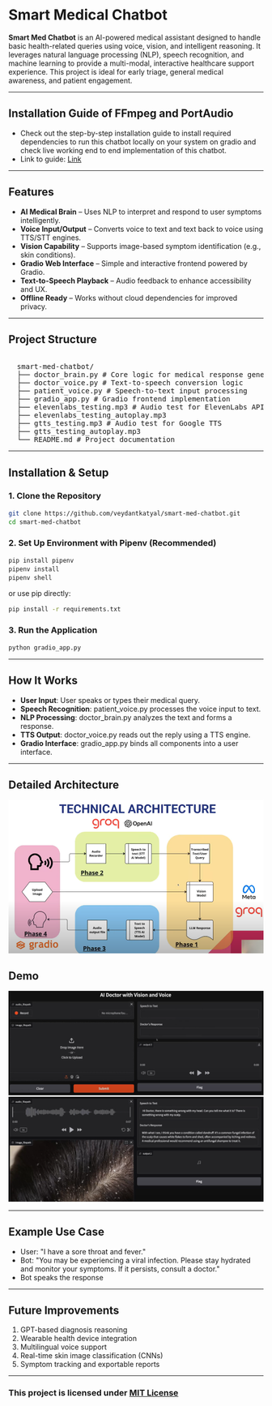 # Smart Medical Chatbot

**Smart Med Chatbot** is an AI-powered medical assistant designed to handle basic health-related queries using voice, vision, and intelligent reasoning. It leverages natural language processing (NLP), speech recognition, and machine learning to provide a multi-modal, interactive healthcare support experience. This project is ideal for early triage, general medical awareness, and patient engagement.

---

## Installation Guide of FFmpeg and PortAudio

- Check out the step-by-step installation guide to install required dependencies to run this chatbot locally on your system on gradio and check live working end to end implementation of this chatbot.
- Link to guide: [Link](https://github.com/AIwithhassan/ai-doctor-2.0-voice-and-vision)

---

## Features

- **AI Medical Brain** – Uses NLP to interpret and respond to user symptoms intelligently.
- **Voice Input/Output** – Converts voice to text and text back to voice using TTS/STT engines.
- **Vision Capability** – Supports image-based symptom identification (e.g., skin conditions).
- **Gradio Web Interface** – Simple and interactive frontend powered by Gradio.
- **Text-to-Speech Playback** – Audio feedback to enhance accessibility and UX.
- **Offline Ready** – Works without cloud dependencies for improved privacy.

---

## Project Structure
<pre lang="markdown"> 
  smart-med-chatbot/ 
  ├── doctor_brain.py # Core logic for medical response generation 
  ├── doctor_voice.py # Text-to-speech conversion logic 
  ├── patient_voice.py # Speech-to-text input processing 
  ├── gradio_app.py # Gradio frontend implementation 
  ├── elevenlabs_testing.mp3 # Audio test for ElevenLabs API (TTS) 
  ├── elevenlabs_testing_autoplay.mp3 
  ├── gtts_testing.mp3 # Audio test for Google TTS 
  ├── gtts_testing_autoplay.mp3 
  └── README.md # Project documentation </pre>

---

## Installation & Setup

### 1. Clone the Repository

```bash
git clone https://github.com/veydantkatyal/smart-med-chatbot.git
cd smart-med-chatbot
```

### 2. Set Up Environment with Pipenv (Recommended)

```bash
pip install pipenv
pipenv install
pipenv shell
```
or use pip directly:
```bash
pip install -r requirements.txt 
```

### 3. Run the Application

```bash
python gradio_app.py
```
---

## How It Works

- **User Input**: User speaks or types their medical query.
- **Speech Recognition**: patient_voice.py processes the voice input to text.
- **NLP Processing**: doctor_brain.py analyzes the text and forms a response.
- **TTS Output**: doctor_voice.py reads out the reply using a TTS engine.
- **Gradio Interface**: gradio_app.py binds all components into a user interface.

---

## Detailed Architecture
![](./images/architecture.png)

## Demo

![](./images/UI.png)
![](./images/test.png)

---

## Example Use Case
- User: "I have a sore throat and fever."
- Bot: "You may be experiencing a viral infection. Please stay hydrated and monitor your symptoms. If it persists, consult a doctor."
- Bot speaks the response

---

## Future Improvements

1. GPT-based diagnosis reasoning
2. Wearable health device integration
3. Multilingual voice support
4. Real-time skin image classification (CNNs)
5. Symptom tracking and exportable reports

---
### This project is licensed under [MIT License](https://github.com/veydantkatyal/smart-med-chatbot/blob/main/LICENSE)
